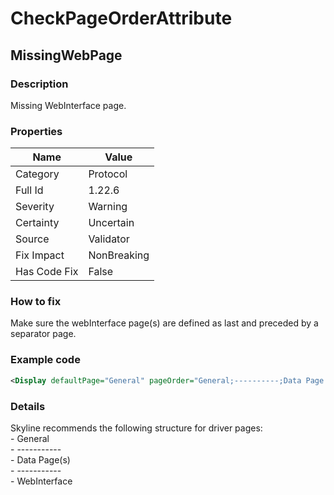 ﻿---  
uid: Validator_1_22_6  
---

# CheckPageOrderAttribute

## MissingWebPage

### Description

Missing WebInterface page.

### Properties

| Name         | Value       |
| ------------ | ----------- |
| Category     | Protocol    |
| Full Id      | 1.22.6      |
| Severity     | Warning     |
| Certainty    | Uncertain   |
| Source       | Validator   |
| Fix Impact   | NonBreaking |
| Has Code Fix | False       |

### How to fix

Make sure the webInterface page(s) are defined as last and preceded by a separator page.

### Example code

```xml
<Display defaultPage="General" pageOrder="General;----------;Data Page 1;Data Page 2;----------;WebInterface#http://[Polling Ip]/" />
```

### Details

Skyline recommends the following structure for driver pages:  
\- General  
\- \-\-\-\-\-\-\-\-\-\-\-  
\- Data Page(s)  
\- \-\-\-\-\-\-\-\-\-\-\-  
\- WebInterface
